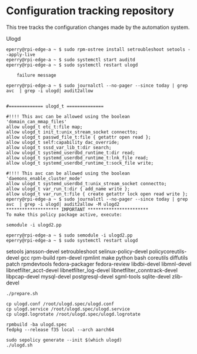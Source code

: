 # Configuration tracking repository

This tree tracks the configuration changes made by the automation system.



Ulogd

```none
eperry@rpi-edge-a ~ $ sudo rpm-ostree install setroubleshoot setools --apply-live
eperry@rpi-edge-a ~ $ sudo systemctl start auditd
eperry@rpi-edge-a ~ $ sudo systemctl restart ulogd

    failure message

eperry@rpi-edge-a ~ $ sudo journalctl --no-pager --since today | grep avc  | grep -i ulogd| audit2allow


#============= ulogd_t ==============

#!!!! This avc can be allowed using the boolean 'domain_can_mmap_files'
allow ulogd_t etc_t:file map;
allow ulogd_t init_t:unix_stream_socket connectto;
allow ulogd_t passwd_file_t:file { getattr open read };
allow ulogd_t self:capability dac_override;
allow ulogd_t sssd_var_lib_t:dir search;
allow ulogd_t systemd_userdbd_runtime_t:dir read;
allow ulogd_t systemd_userdbd_runtime_t:lnk_file read;
allow ulogd_t systemd_userdbd_runtime_t:sock_file write;

#!!!! This avc can be allowed using the boolean 'daemons_enable_cluster_mode'
allow ulogd_t systemd_userdbd_t:unix_stream_socket connectto;
allow ulogd_t var_run_t:dir { add_name write };
allow ulogd_t var_run_t:file { create getattr lock open read write };
eperry@rpi-edge-a ~ $ sudo journalctl --no-pager --since today | grep avc  | grep -i ulogd| audit2allow -M ulogd2
******************** IMPORTANT ***********************
To make this policy package active, execute:

semodule -i ulogd2.pp

eperry@rpi-edge-a ~ $ sudo semodule -i ulogd2.pp
eperry@rpi-edge-a ~ $ sudo systemctl restart ulogd
```


setools
jansson-devel
setroubleshoot
selinux-policy-devel
policycoreutils-devel
gcc rpm-build rpm-devel rpmlint make python bash coreutils diffutils patch rpmdevtools fedora-packager fedora-review
libdbi-devel libmnl-devel libnetfilter_acct-devel libnetfilter_log-devel libnetfilter_conntrack-devel libpcap-devel mysql-devel postgresql-devel sgml-tools sqlite-devel zlib-devel

```shell
./prepare.sh

cp ulogd.conf /root/ulogd.spec/ulogd.conf
cp ulogd.service /root/ulogd.spec/ulogd.service
cp ulogd.logrotate /root/ulogd.spec/ulogd.logrotate

rpmbuild -ba ulogd.spec
fedpkg --release f35 local --arch aarch64
```

```shell
sudo sepolicy generate --init $(which ulogd)
./ulogd.sh
```
